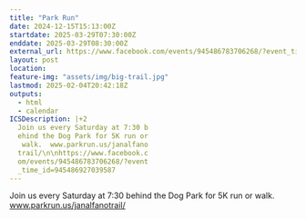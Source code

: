 ```yaml
---
title: "Park Run"
date: 2024-12-15T15:13:00Z
startdate: 2025-03-29T07:30:00Z
enddate: 2025-03-29T08:30:00Z
external_url: https://www.facebook.com/events/945486783706268/?event_time_id=945486927039587
layout: post
location: 
feature-img: "assets/img/big-trail.jpg"
lastmod: 2025-02-04T20:42:18Z
outputs:
  - html
  - calendar
ICSDescription: |+2
  Join us every Saturday at 7:30 b  ehind the Dog Park for 5K run or   walk.  www.parkrun.us/janalfano  trail/\n\nhttps://www.facebook.c  om/events/945486783706268/?event  _time_id=945486927039587
---
```


Join us every Saturday at 7&#58;30 behind the Dog Park for 5K run or walk.  www.parkrun.us/janalfanotrail/<br>
  <br>
  
